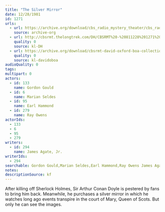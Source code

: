 ```yaml
---
title: "The Silver Mirror"
date: 12/28/1981
id: 1271
urls: 
  - url: https://archive.org/download/cbs_radio_mystery_theater/cbs_radio_mystery_theater-1251-1300.zip/cbs_radio_mystery_theater-1251-1300%2Fcbsrmt_1271_the_silver_mirror.mp3
    source: archive-org
  - url: http://cbsrmt.thelongtrek.com/DH/CBSRMT%20-%20811228%201271%20The%20Silver%20Mirror_dh.mp3
    quality: 0
    source: kl-DH
  - url: https://archive.org/download/cbsrmt-david-oxford-boa-collection/CBSRMT-811228-1271-The-Silver-Mirror-(128-48)_WBBM-JE-{BoA}.mp3
    quality: 0
    source: kl-davidoboa
audioQuality: 0
tags: 
multipart: 0
actors:  
  - id: 133
    name: Gordon Gould  
  - id: 6
    name: Marian Seldes  
  - id: 95
    name: Earl Hammond  
  - id: 279
    name: Ray Owens
actorIds:  
  - 133  
  - 6  
  - 95  
  - 279
writers:  
  - id: 294
    name: James Agate, Jr.
writerIds:  
  - 294
searchable: Gordon Gould,Marian Seldes,Earl Hammond,Ray Owens James Agate, Jr.
notes: 
descriptionSource: kf
---
```

After killing off Sherlock Holmes, Sir Arthur Conan Doyle is pestered by fans to bring him back. Meanwhile, he purchases a silver mirror in which he watches long ago events transpire in the court of Mary, Queen of Scots. But only he can see the images.
